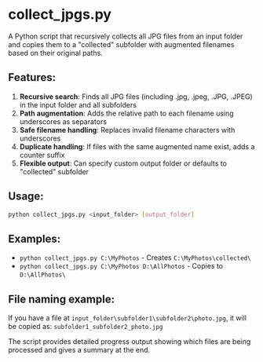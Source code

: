 # collect_jpgs.py

A Python script that recursively collects all JPG files from an input folder and copies them to a "collected" subfolder with augmented filenames based on their original paths.

## Features:
1. **Recursive search**: Finds all JPG files (including .jpg, .jpeg, .JPG, .JPEG) in the input folder and all subfolders
2. **Path augmentation**: Adds the relative path to each filename using underscores as separators
3. **Safe filename handling**: Replaces invalid filename characters with underscores
4. **Duplicate handling**: If files with the same augmented name exist, adds a counter suffix
5. **Flexible output**: Can specify custom output folder or defaults to "collected" subfolder

## Usage:
```bash
python collect_jpgs.py <input_folder> [output_folder]
```

## Examples:
- `python collect_jpgs.py C:\MyPhotos` - Creates `C:\MyPhotos\collected\` 
- `python collect_jpgs.py C:\MyPhotos D:\AllPhotos` - Copies to `D:\AllPhotos\`

## File naming example:
If you have a file at `input_folder\subfolder1\subfolder2\photo.jpg`, it will be copied as:
`subfolder1_subfolder2_photo.jpg`

The script provides detailed progress output showing which files are being processed and gives a summary at the end.
